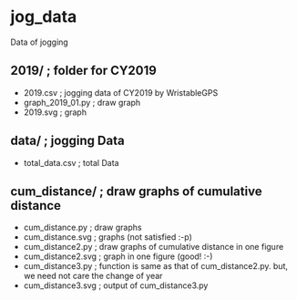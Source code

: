 # jog_data
Data of jogging

## 2019/ ; folder for CY2019
- 2019.csv ; jogging data of CY2019 by WristableGPS
- graph_2019_01.py ; draw graph
- 2019.svg ; graph

## data/ ; jogging Data
- total_data.csv ; total Data

## cum_distance/ ; draw graphs of cumulative distance
- cum_distance.py ; draw graphs
- cum_distance.svg ; graphs (not satisfied :-p)
- cum_distance2.py ; draw graphs of cumulative distance in one figure
- cum_distance2.svg ; graph in one figure (good! :-)
- cum_distance3.py ; function is same as that of cum_distance2.py. but, we need not care the change of year
- cum_distance3.svg ; output of cum_distance3.py

